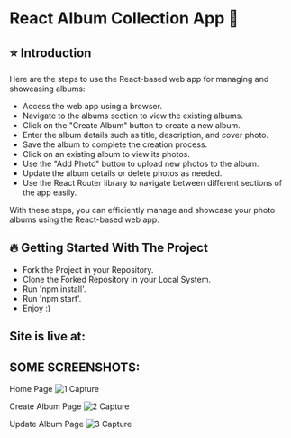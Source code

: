 # **React Album Collection App** 🚀

## ⭐ Introduction
Here are the steps to use the React-based web app for managing and showcasing albums:

- Access the web app using a browser.
- Navigate to the albums section to view the existing albums.
- Click on the "Create Album" button to create a new album.
- Enter the album details such as title, description, and cover photo.
- Save the album to complete the creation process.
- Click on an existing album to view its photos.
- Use the "Add Photo" button to upload new photos to the album.
- Update the album details or delete photos as needed.
- Use the React Router library to navigate between different sections of the app easily.

With these steps, you can efficiently manage and showcase your photo albums using the React-based web app.

## 🔥 Getting Started With The Project
- Fork the Project in your Repository.
- Clone the Forked Repository in your Local System.
- Run 'npm install'.
- Run 'npm start'.
- Enjoy :)

## Site is live at:

## SOME SCREENSHOTS:

Home Page
![1 Capture](https://github.com/Ankur-Rai-19/React-Album-Collections/assets/125396300/71c86202-a167-46e5-ab33-24ad6691c7b7)

Create Album Page
![2 Capture](https://github.com/Ankur-Rai-19/React-Album-Collections/assets/125396300/3ae22350-95bf-4ab8-9c0c-ac71379ad7b7)

Update Album Page
![3 Capture](https://github.com/Ankur-Rai-19/React-Album-Collections/assets/125396300/e42565d8-3bb2-4ee9-9982-0a31ab7c21db)
